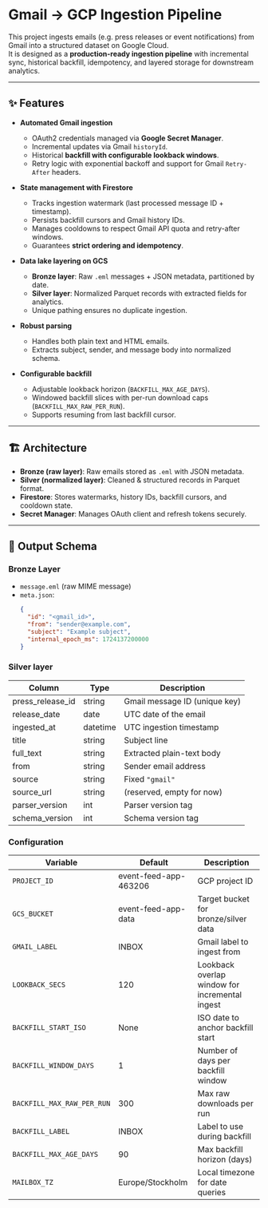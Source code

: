 # Gmail → GCP Ingestion Pipeline

This project ingests emails (e.g. press releases or event notifications) from Gmail into a structured dataset on Google Cloud.  
It is designed as a **production-ready ingestion pipeline** with incremental sync, historical backfill, idempotency, and layered storage for downstream analytics.

---

## ✨ Features

- **Automated Gmail ingestion**
  - OAuth2 credentials managed via **Google Secret Manager**.
  - Incremental updates via Gmail `historyId`.
  - Historical **backfill with configurable lookback windows**.
  - Retry logic with exponential backoff and support for Gmail `Retry-After` headers.

- **State management with Firestore**
  - Tracks ingestion watermark (last processed message ID + timestamp).
  - Persists backfill cursors and Gmail history IDs.
  - Manages cooldowns to respect Gmail API quota and retry-after windows.
  - Guarantees **strict ordering and idempotency**.

- **Data lake layering on GCS**
  - **Bronze layer**: Raw `.eml` messages + JSON metadata, partitioned by date.
  - **Silver layer**: Normalized Parquet records with extracted fields for analytics.
  - Unique pathing ensures no duplicate ingestion.

- **Robust parsing**
  - Handles both plain text and HTML emails.
  - Extracts subject, sender, and message body into normalized schema.

- **Configurable backfill**
  - Adjustable lookback horizon (`BACKFILL_MAX_AGE_DAYS`).
  - Windowed backfill slices with per-run download caps (`BACKFILL_MAX_RAW_PER_RUN`).
  - Supports resuming from last backfill cursor.

---

## 🏗️ Architecture


- **Bronze (raw layer)**: Raw emails stored as `.eml` with JSON metadata.  
- **Silver (normalized layer)**: Cleaned & structured records in Parquet format.  
- **Firestore**: Stores watermarks, history IDs, backfill cursors, and cooldown state.  
- **Secret Manager**: Manages OAuth client and refresh tokens securely.  

---

## 📂 Output Schema

### Bronze Layer
- `message.eml` (raw MIME message)
- `meta.json`:
  ```json
  {
    "id": "<gmail_id>",
    "from": "sender@example.com",
    "subject": "Example subject",
    "internal_epoch_ms": 1724137200000
  }

### Silver layer

| Column             | Type     | Description                   |
| ------------------ | -------- | ----------------------------- |
| press\_release\_id | string   | Gmail message ID (unique key) |
| release\_date      | date     | UTC date of the email         |
| ingested\_at       | datetime | UTC ingestion timestamp       |
| title              | string   | Subject line                  |
| full\_text         | string   | Extracted plain-text body     |
| from               | string   | Sender email address          |
| source             | string   | Fixed `"gmail"`               |
| source\_url        | string   | (reserved, empty for now)     |
| parser\_version    | int      | Parser version tag            |
| schema\_version    | int      | Schema version tag            |

### Configuration 

| Variable                   | Default               | Description                                    |
| -------------------------- | --------------------- | ---------------------------------------------- |
| `PROJECT_ID`               | event-feed-app-463206 | GCP project ID                                 |
| `GCS_BUCKET`               | event-feed-app-data   | Target bucket for bronze/silver data           |
| `GMAIL_LABEL`              | INBOX                 | Gmail label to ingest from                     |
| `LOOKBACK_SECS`            | 120                   | Lookback overlap window for incremental ingest |
| `BACKFILL_START_ISO`       | None                  | ISO date to anchor backfill start              |
| `BACKFILL_WINDOW_DAYS`     | 1                     | Number of days per backfill window             |
| `BACKFILL_MAX_RAW_PER_RUN` | 300                   | Max raw downloads per run                      |
| `BACKFILL_LABEL`           | INBOX                 | Label to use during backfill                   |
| `BACKFILL_MAX_AGE_DAYS`    | 90                    | Max backfill horizon (days)                    |
| `MAILBOX_TZ`               | Europe/Stockholm      | Local timezone for date queries                |


